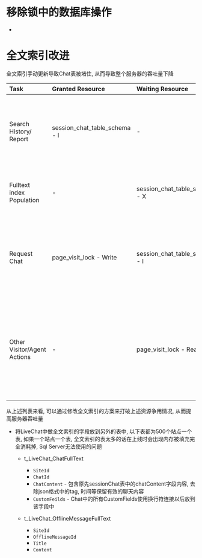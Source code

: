 # 移除锁中的数据库操作
  - 


# 全文索引改进

全文索引手动更新导致Chat表被堵住, 从而导致整个服务器的吞吐量下降

| Task | Granted Resource | Waiting Resource | Time | Des |
| :- | :- | :- | :- | :- |
| Search History/ Report | session_chat_table_schema - I | - | 30s or more | 查询历史/报表速度会比较慢, 往往会执行较长的时间 |
| Fulltext index Population | - | session_chat_table_schema - X | waiting | 手动填充会对表上架构排他锁 |
| Request Chat | page_visit_lock - Write | session_chat_table_scehma - I | waiting | Session Chat表的架构共享锁无法申请到, 因为排他锁优先处理 |
| Other Visitor/Agent Actions | - | page_visit_lock - Read | waiting | 有很多线程在这边等待分配锁资源, 当工作线程耗尽以后, 所有请求会进入队列 |

从上述列表来看, 可以通过修改全文索引的方案来打破上述资源争用情况, 从而提高服务器吞吐量

- 将LiveChat中做全文索引的字段放到另外的表中, 以下表都为500个站点一个表, 如果一个站点一个表, 全文索引的表太多的话在上线时会出现内存被填充完全消耗掉, Sql Server无法使用的问题

  - t_LiveChat_ChatFullText
    - `SiteId`
    - `ChatId`
    - `ChatContent`  - 包含原先sessionChat表中的chatContent字段内容, 去除json格式中的tag, 时间等保留有效的聊天内容
    - `CustomFeilds` - Chat中的所有CustomFields使用换行符连接以后放到该字段中

  - t_LiveChat_OfflineMessageFullText
    - `SiteId`
    - `OfflineMessageId`
    - `Title`
    - `Content`
 